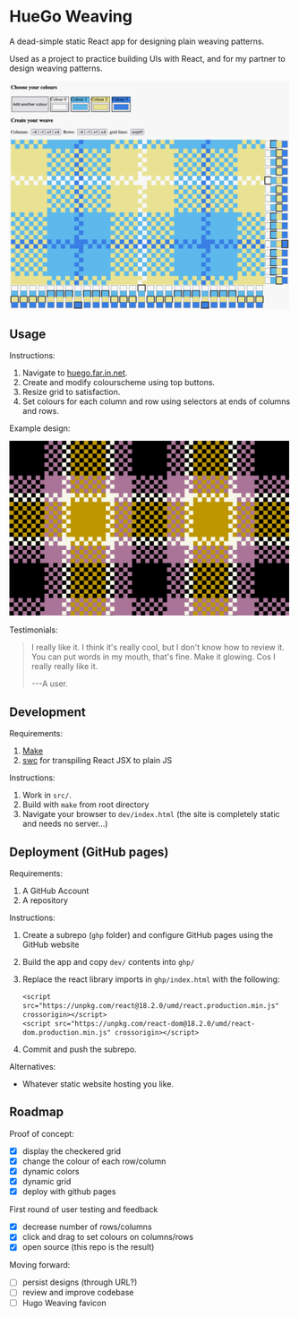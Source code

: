 HueGo Weaving
=============

A dead-simple static React app for designing plain weaving patterns.

Used as a project to practice building UIs with React, and for my partner to
design weaving patterns.

<img src="demo.png" alt="HueGo user interface demo" width="500" />

Usage
-----

Instructions:

1. Navigate to [huego.far.in.net](http://huego.far.in.net).
2. Create and modify colourscheme using top buttons.
3. Resize grid to satisfaction.
4. Set colours for each column and row using selectors at ends of columns and
   rows.

Example design:

<img src="design.png" alt="example design" width="500" />

Testimonials:

> I really like it. I think it's really cool, but I don't know how to review
> it. You can put words in my mouth, that's fine. Make it glowing. Cos I
> really really like it.
> 
> ---A user.

Development
-----------

Requirements:

1. [Make](https://www.gnu.org/software/make/)
2. [swc](swc.rs) for transpiling React JSX to plain JS

Instructions:

1. Work in `src/`.
2. Build with `make` from root directory
3. Navigate your browser to `dev/index.html`
   (the site is completely static and needs no server...)

Deployment (GitHub pages)
----------

Requirements:

1. A GitHub Account
2. A repository 

Instructions:

1. Create a subrepo (`ghp` folder) and configure GitHub pages using the
   GitHub website
2. Build the app and copy `dev/` contents into `ghp/`
3. Replace the react library imports in `ghp/index.html` with the following:

   ```
   <script src="https://unpkg.com/react@18.2.0/umd/react.production.min.js" crossorigin></script>
   <script src="https://unpkg.com/react-dom@18.2.0/umd/react-dom.production.min.js" crossorigin></script>
   ```

3. Commit and push the subrepo.

Alternatives:

* Whatever static website hosting you like.

Roadmap
-------

Proof of concept:

* [x] display the checkered grid
* [x] change the colour of each row/column
* [x] dynamic colors
* [x] dynamic grid
* [x] deploy with github pages

First round of user testing and feedback

* [x] decrease number of rows/columns
* [x] click and drag to set colours on columns/rows
* [x] open source (this repo is the result)

Moving forward:

* [ ] persist designs (through URL?)
* [ ] review and improve codebase
* [ ] Hugo Weaving favicon

